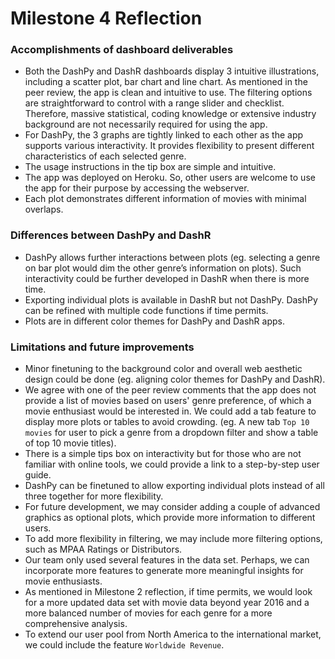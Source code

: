 # Milestone 4 Reflection


### Accomplishments of dashboard deliverables

- Both the DashPy and DashR dashboards display 3 intuitive illustrations, including a scatter plot, bar chart and line chart. As mentioned in the peer review, the app is clean and intuitive to use. The filtering options are straightforward to control with a range slider and checklist. Therefore, massive statistical, coding knowledge or extensive industry background are not necessarily required for using the app.
- For DashPy, the 3 graphs are tightly linked to each other as the app supports various interactivity. It provides flexibility to present different characteristics of each selected genre.
- The usage instructions in the tip box are simple and intuitive.
- The app was deployed on Heroku. So, other users are welcome to use the app for their purpose by accessing the webserver.
- Each plot demonstrates different information of movies with minimal overlaps.


### Differences between DashPy and DashR

- DashPy allows further interactions between plots (eg. selecting a genre on bar plot would dim the other genre’s information on plots). Such interactivity could be further developed in DashR when there is more time. 
- Exporting individual plots is available in DashR but not DashPy. DashPy can be refined with multiple code functions if time permits.  
- Plots are in different color themes for DashPy and DashR apps. 


### Limitations and future improvements

- Minor finetuning to the background color and overall web aesthetic design could be done (eg. aligning color themes for DashPy and DashR). 
- We agree with one of the peer review comments that the app does not provide a list of movies based on users' genre preference, of which a movie enthusiast would be interested in. We could add a tab feature to display more plots or tables to avoid crowding. (eg. A new tab `Top 10 movies` for user to pick a genre from a dropdown filter and show a table of top 10 movie titles).
- There is a simple tips box on interactivity but for those who are not familiar with online tools, we could provide a link to a step-by-step user guide.
- DashPy can be finetuned to allow exporting individual plots instead of all three together for more flexibility.
- For future development, we may consider adding a couple of advanced graphics as optional plots, which provide more information to different users.
- To add more flexibility in filtering, we may include more filtering options, such as MPAA Ratings or Distributors.
- Our team only used several features in the data set. Perhaps, we can incorporate more features to generate more meaningful insights for movie enthusiasts.
- As mentioned in Milestone 2 reflection, if time permits, we would look for a more updated data set with movie data beyond year 2016 and a more balanced number of movies for each genre for a more comprehensive analysis.
- To extend our user pool from North America to the international market, we could include the feature `Worldwide Revenue`.
